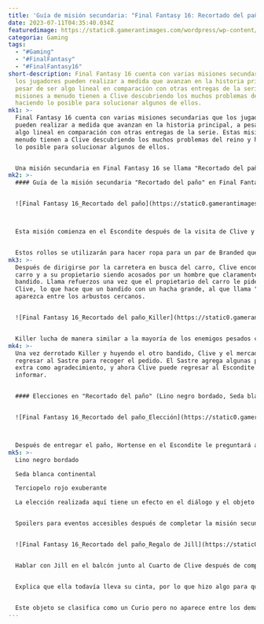```yaml
---
title: 'Guía de misión secundaria: "Final Fantasy 16: Recortado del paño"'
date: 2023-07-11T04:35:40.034Z
featuredimage: https://static0.gamerantimages.com/wordpress/wp-content/uploads/2023/06/final-fantasy-16_cut-from-the-cloth_feature-image.jpg?q=50&fit=contain&w=1140&h=&dpr=1.5
categoria: Gaming
tags:
  - "#Gaming"
  - "#FinalFantasy"
  - "#FinalFantasy16"
short-description: Final Fantasy 16 cuenta con varias misiones secundarias que
  los jugadores pueden realizar a medida que avanzan en la historia principal, a
  pesar de ser algo lineal en comparación con otras entregas de la serie. Estas
  misiones a menudo tienen a Clive descubriendo los muchos problemas del reino y
  haciendo lo posible para solucionar algunos de ellos.
mk1: >-
  Final Fantasy 16 cuenta con varias misiones secundarias que los jugadores
  pueden realizar a medida que avanzan en la historia principal, a pesar de ser
  algo lineal en comparación con otras entregas de la serie. Estas misiones a
  menudo tienen a Clive descubriendo los muchos problemas del reino y haciendo
  lo posible para solucionar algunos de ellos.


  Una misión secundaria en Final Fantasy 16 se llama "Recortado del paño" y tiene a Clive saliendo del escondite en una tarea bastante rutinaria que rápidamente se sale de control. En esta misión, los jugadores deben salir a conseguir rollos de tela para que algunos Branded recientemente liberados puedan conseguir ropa nueva.
mk2: >-
  #### Guía de la misión secundaria "Recortado del paño" en Final Fantasy 16


  ![Final Fantasy 16_Recortado del paño](https://static0.gamerantimages.com/wordpress/wp-content/uploads/2023/06/final-fantasy-16_cut-from-the-cloth.jpg?q=50&fit=crop&w=1500&dpr=1.5 "Final Fantasy 16_Recortado del paño")



  Esta misión comienza en el Escondite después de la visita de Clive y Jill a la Respiración de Drake, visitando a Hortense cerca de donde aparece Clive después de viajar rápido al Escondite. Explican que han pedido dos rollos de tela, uno rojo y uno azul, y que necesitan a alguien sin marca para ir y recoger el pedido.


  Estos rollos se utilizarán para hacer ropa para un par de Branded que fueron liberados recientemente y que solo están vestidos con harapos, y que se pueden encontrar cerca. Clive deberá dirigirse a Northreach y hablar con el Sastre justo afuera de la puerta principal para recoger el pedido. Desafortunadamente para Clive, el pedido se ha retrasado, ya que el carro que transportaba la mercancía aún no ha llegado, por lo que es hora de hacer un viaje por la carretera para buscarlo.
mk3: >-
  Después de dirigirse por la carretera en busca del carro, Clive encontrará al
  carro y a su propietario siendo acosados por un hombre que claramente es un
  bandido. Llama refuerzos una vez que el propietario del carro le pide ayuda a
  Clive, lo que hace que un bandido con un hacha grande, al que llama "Killer",
  aparezca entre los arbustos cercanos.


  ![Final Fantasy 16_Recortado del paño_Killer](https://static0.gamerantimages.com/wordpress/wp-content/uploads/2023/06/final-fantasy-16_cut-from-the-cloth_killer-1.jpg?q=50&fit=crop&w=1500&dpr=1.5 "Final Fantasy 16_Recortado del paño_Killer")


  Killer lucha de manera similar a la mayoría de los enemigos pesados con hachas en el juego, usando golpes desde arriba y giros horizontales con tiempos de preparación largos. Los jugadores deben aprovechar esto y sincronizar sus esquivas, desgastando a Killer hasta que se tambalee y luego desatar ataques Eikonic para reducir su HP. Usar el abrazo mortal de Garuda para derribar a Killer cuando su voluntad esté a la mitad es una excelente manera de abrirlo para ataques adicionales también.
mk4: >-
  Una vez derrotado Killer y huyendo el otro bandido, Clive y el mercader pueden
  regresar al Sastre para recoger el pedido. El Sastre agrega algunas piezas
  extra como agradecimiento, y ahora Clive puede regresar al Escondite para
  informar.


  #### Elecciones en "Recortado del paño" (Lino negro bordado, Seda blanca continental o Terciopelo rojo exuberante)


  ![Final Fantasy 16_Recortado del paño_Elección](https://static0.gamerantimages.com/wordpress/wp-content/uploads/2023/06/final-fantasy-16_cut-from-the-cloth_choice.jpg?q=50&fit=crop&w=1500&dpr=1.5 "Final Fantasy 16_Recortado del paño_Elección")



  Después de entregar el paño, Hortense en el Escondite le preguntará a Clive acerca de los materiales adicionales y, después de conocer la historia, le preguntará cuál le gusta más a Clive. Las opciones son las siguientes:
mk5: >-
  Lino negro bordado

  Seda blanca continental

  Terciopelo rojo exuberante

  La elección realizada aquí tiene un efecto en el diálogo y el objeto recibido durante una conversación con Jill que estará disponible poco antes de la misión final de la historia principal.


  Spoilers para eventos accesibles después de completar la misión secundaria "Invaluable"


  ![Final Fantasy 16_Recortado del paño_Regalo de Jill](https://static0.gamerantimages.com/wordpress/wp-content/uploads/2023/07/final-fanasy-16_cut-from-the-cloth_jill-gift.jpg?q=50&fit=crop&w=1500&dpr=1.5 "Final Fantasy 16_Recortado del paño_Regalo de Jill")


  Hablar con Jill en el balcón junto al Cuarto de Clive después de completar la misión secundaria "Invaluable" (que estará disponible después de completar "Recortado del paño" y "Donde hay voluntad") permitirá a los jugadores desencadenar una escena en la que ella explica una tradición de dar una cinta a un caballero antes de que parta a la guerra como un amuleto de buena suerte.


  Explica que ella todavía lleva su cinta, por lo que hizo algo para que Clive llevara consigo en su lugar. Usando el material elegido durante "Recortado del paño", Jill ha creado un pañuelo para Clive, que se agrega al inventario.


  Este objeto se clasifica como un Curio pero no aparece entre los demás Curios en la habitación de Clive (probablemente porque lo lleva consigo) y solo se puede ver en la pantalla del inventario. El icono del objeto refleja el tipo de tela utilizada, aunque es frustrantemente pequeño, lo que dificulta su examen.
---
```

